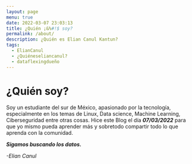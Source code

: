 ```yaml
---
layout: page
menu: true
date: 2022-03-07 23:03:13
title: ¿Quién ¡&%#!$ soy?
permalink: /about/
description: ¿Quién es Elian Canul Kantun?
tags:
  - ElianCanul
  - ¿Quiéneseliancanul?
  - dataflexingdueño
---
```



# ¿Quién soy? 

Soy un estudiante del sur de México, apasionado por la tecnología, especialmente en los temas de Linux, Data science, Machine Learning, Ciberseguridad entre otras cosas. Hice este Blog el día ***07/03/2022*** para que yo mismo pueda aprender más y sobretodo compartir todo lo que aprenda con la comunidad. 



***Sigamos buscando los datos.***

*\-Elian Canul*